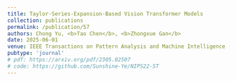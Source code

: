 ```yaml
---
title: Taylor-Series-Expansion-Based Vision Transformer Models
collection: publications
permalink: /publication/57
authors: Chong Yu, <b>Tao Chen</b>, <b>Zhongxue Gan</b>
date: 2025-06-01
venue: IEEE Transactions on Pattern Analysis and Machine Intelligence (T-PAMI)
pubtype: 'journal'
# pdf: https://arxiv.org/pdf/2305.02507
# code: https://github.com/Sunshine-Ye/NIPS22-ST
---
```


<!-- paperurl: 'http://academicpages.github.io/files/paper1.pdf'
citation: 'Your Name, You. (2009). &quot;Paper Title Number 1.&quot; <i>Journal 1</i>. 1(1).' -->
<!-- [Download paper here](http://academicpages.github.io/files/paper1.pdf) -->
